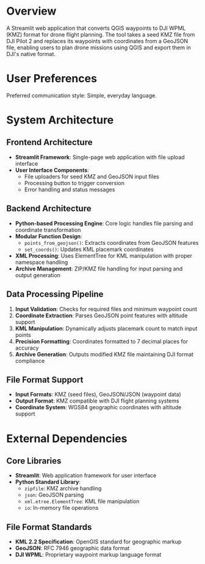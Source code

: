 # Overview

A Streamlit web application that converts QGIS waypoints to DJI WPML (KMZ) format for drone flight planning. The tool takes a seed KMZ file from DJI Pilot 2 and replaces its waypoints with coordinates from a GeoJSON file, enabling users to plan drone missions using QGIS and export them in DJI's native format.

# User Preferences

Preferred communication style: Simple, everyday language.

# System Architecture

## Frontend Architecture
- **Streamlit Framework**: Single-page web application with file upload interface
- **User Interface Components**: 
  - File uploaders for seed KMZ and GeoJSON input files
  - Processing button to trigger conversion
  - Error handling and status messages

## Backend Architecture
- **Python-based Processing Engine**: Core logic handles file parsing and coordinate transformation
- **Modular Function Design**: 
  - `points_from_geojson()`: Extracts coordinates from GeoJSON features
  - `set_coords()`: Updates KML placemark coordinates
- **XML Processing**: Uses ElementTree for KML manipulation with proper namespace handling
- **Archive Management**: ZIP/KMZ file handling for input parsing and output generation

## Data Processing Pipeline
1. **Input Validation**: Checks for required files and minimum waypoint count
2. **Coordinate Extraction**: Parses GeoJSON point features with altitude support
3. **KML Manipulation**: Dynamically adjusts placemark count to match input points
4. **Precision Formatting**: Coordinates formatted to 7 decimal places for accuracy
5. **Archive Generation**: Outputs modified KMZ file maintaining DJI format compliance

## File Format Support
- **Input Formats**: KMZ (seed files), GeoJSON/JSON (waypoint data)
- **Output Format**: KMZ compatible with DJI flight planning systems
- **Coordinate System**: WGS84 geographic coordinates with altitude support

# External Dependencies

## Core Libraries
- **Streamlit**: Web application framework for user interface
- **Python Standard Library**:
  - `zipfile`: KMZ archive handling
  - `json`: GeoJSON parsing
  - `xml.etree.ElementTree`: KML file manipulation
  - `io`: In-memory file operations

## File Format Standards
- **KML 2.2 Specification**: OpenGIS standard for geographic markup
- **GeoJSON**: RFC 7946 geographic data format
- **DJI WPML**: Proprietary waypoint markup language format